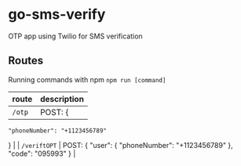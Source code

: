 # go-sms-verify
OTP app using Twilio for SMS verification
 
## Routes

Running commands with npm `npm run [command]`

| route           | description                              |
| :-------------- | :--------------------------------------- |
| `/otp`          | POST: {
    "phoneNumber": "+1123456789"
} |
| `/veriftOPT`    | POST: {
    "user": {
        "phoneNumber": "+1123456789"
    },
    "code": "095993"
}  |
